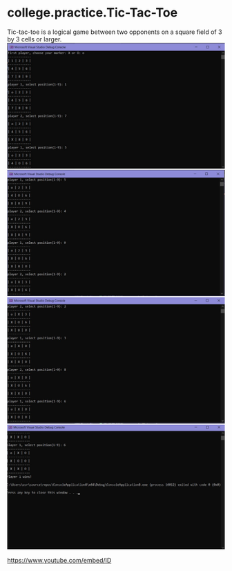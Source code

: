 # college.practice.Tic-Tac-Toe
Tic-tac-toe is a logical game between two opponents on a square field of 3 by 3 cells or larger.
![screnshot](https://github.com/ReallKuma/college.practice.Tic-Tac-Toe/blob/main/1.jpg)
![screnshot](https://github.com/ReallKuma/college.practice.Tic-Tac-Toe/blob/main/2.jpg)
![screnshot](https://github.com/ReallKuma/college.practice.Tic-Tac-Toe/blob/main/3.jpg)
![screnshot](https://github.com/ReallKuma/college.practice.Tic-Tac-Toe/blob/main/4.jpg)

<oembed>https://www.youtube.com/embed/ID</oembed>
